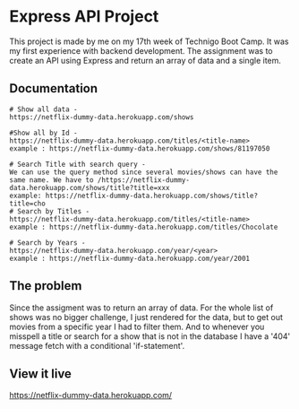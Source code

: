 # Express API Project

This project is made by me on my 17th week of Technigo Boot Camp. 
It was my first experience with backend development.
The assignment was to create an API using Express and return an array of data and a single item. 

## Documentation

    # Show all data - 
    https://netflix-dummy-data.herokuapp.com/shows

    #Show all by Id -
    https://netflix-dummy-data.herokuapp.com/titles/<title-name>
    example : https://netflix-dummy-data.herokuapp.com/shows/81197050

    # Search Title with search query -
    We can use the query method since several movies/shows can have the same name. We have to /https://netflix-dummy-data.herokuapp.com/shows/title?title=xxx
    example: https://netflix-dummy-data.herokuapp.com/shows/title?title=cho
    # Search by Titles -
    https://netflix-dummy-data.herokuapp.com/titles/<title-name>
    example : https://netflix-dummy-data.herokuapp.com/titles/Chocolate

    # Search by Years -
    https://netflix-dummy-data.herokuapp.com/year/<year>
    example : https://netflix-dummy-data.herokuapp.com/year/2001



## The problem

Since the assigment was to return an array of data. For the whole list of shows was no bigger challenge, I just rendered for the data,  but to get out movies from a specific year I had to filter them. 
And to whenever you misspell a title or search for a show that is not in the database I have a '404' message fetch with a conditional 'if-statement'. 

## View it live

https://netflix-dummy-data.herokuapp.com/

